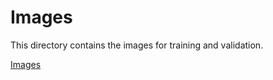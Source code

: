 Images
===

This directory contains the images for training and validation.

[Images](images/README.md)
